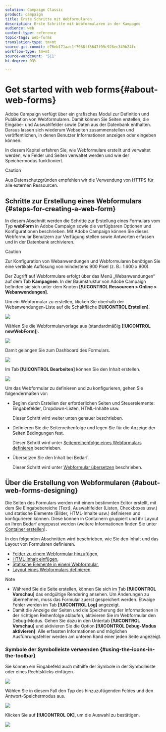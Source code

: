 ```yaml
---
solution: Campaign Classic
product: campaign
title: Erste Schritte mit Webformularen
description: Erste Schritte mit Webformularen in der Kampagne
audience: web
content-type: reference
topic-tags: web-forms
translation-type: tm+mt
source-git-commit: e76eb171aac1f7088ff8647f99c928ec349b24fc
workflow-type: tm+mt
source-wordcount: '511'
ht-degree: 93%

---
```



# Get started with web forms{#about-web-forms}

Adobe Campaign verfügt über ein grafisches Modul zur Definition und Publikation von Webformularen. Damit können Sie Seiten erstellen, die Eingabe- und Auswahlfelder sowie Daten aus der Datenbank enthalten. Daraus lassen sich wiederum Webseiten zusammenstellen und veröffentlichen, in denen Benutzer Informationen anzeigen oder eingeben können.

In diesem Kapitel erfahren Sie, wie Webformulare erstellt und verwaltet werden, wie Felder und Seiten verwaltet werden und wie der Speichermodus funktioniert.

>[!CAUTION]
>
>Aus Datenschutzgründen empfehlen wir die Verwendung von HTTPS für alle externen Ressourcen.

## Schritte zur Erstellung eines Webformulars {#steps-for-creating-a-web-form}

In diesem Abschnitt werden die Schritte zur Erstellung eines Formulars vom Typ **webForm** in Adobe Campaign sowie die verfügbaren Optionen und Konfigurationen beschrieben. Mit Adobe Campaign können Sie dieses Webformular Benutzern zur Verfügung stellen sowie Antworten erfassen und in der Datenbank archivieren.

>[!CAUTION]
>
>Zur Konfiguration von Webanwendungen und Webformularen benötigen Sie eine vertikale Auflösung von mindestens 900 Pixel (z. B.: 1.600 x 900).

Der Zugriff auf Webformulare erfolgt über das Menü „Webanwendungen“ auf dem Tab **Kampagnen**. In der Baumstruktur von Adobe Campaign befinden sie sich unter dem Knoten **[!UICONTROL Ressourcen > Online > Webanwendungen]**.

Um ein Webformular zu erstellen, klicken Sie oberhalb der Webanwendungen-Liste auf die Schaltfläche **[!UICONTROL Erstellen]**.

![](assets/webapp_create_new.png)

Wählen Sie die Webformularvorlage aus (standardmäßig **[!UICONTROL newWebForm]**).

![](assets/s_ncs_admin_survey_select_template.png)

Damit gelangen Sie zum Dashboard des Formulars.

![](assets/webapp_empty_dashboard.png)

Im Tab **[!UICONTROL Bearbeiten]** können Sie den Inhalt erstellen.

![](assets/webapp_edit_tab.png)

Um das Webformular zu definieren und zu konfigurieren, gehen Sie folgendermaßen vor:

* Beginn durch Erstellen der erforderlichen Seiten und Steuerelemente: Eingabefelder, Dropdown-Listen, HTML-Inhalte usw.

   Dieser Schritt wird weiter unten genauer beschrieben.

* Definieren Sie die Seitenreihenfolge und legen Sie für die Anzeige der Seiten Bedingungen fest.

   Dieser Schritt wird unter [Seitenreihenfolge eines Webformulars definieren](../../web/using/defining-web-forms-page-sequencing.md) beschrieben.

* Übersetzen Sie den Inhalt bei Bedarf.

   Dieser Schritt wird unter [Webformular übersetzen](../../web/using/translating-a-web-form.md) beschrieben.

## Über die Erstellung von Webformularen {#about-web-forms-designing}

Die Seiten des Formulars werden mit einem bestimmten Editor erstellt, mit dem Sie Eingabebereiche (Text), Auswahlfelder (Listen, Checkboxes usw.) und statische Elemente (Bilder, HTML-Inhalte usw.) definieren und konfigurieren können. Diese können in Containern gruppiert und ihr Layout an Ihren Bedarf angepasst werden (weitere Informationen finden Sie unter [Container erstellen](../../web/using/defining-web-forms-layout.md#creating-containers)).

In den folgenden Abschnitten wird beschrieben, wie Sie den Inhalt und das Layout von Formularen definieren.

* [Felder zu einem Webformular hinzufügen](../../web/using/adding-fields-to-a-web-form.md),
* [HTML-Inhalt einfügen](../../web/using/static-elements-in-a-web-form.md#inserting-html-content),
* [Statische Elemente in einem Webformular](../../web/using/static-elements-in-a-web-form.md),
* [Layout eines Webformulars definieren](../../web/using/defining-web-forms-layout.md).

>[!NOTE]
>
>* Während Sie die Seite erstellen, können Sie sich im Tab **[!UICONTROL Vorschau]** das endgültige Rendering ansehen. Um Änderungen zu übernehmen, muss das Formular zuerst gespeichert werden. Etwaige Fehler werden im Tab **[!UICONTROL Log]** angezeigt.
>* Damit die Anzeige der Seiten und die Speicherung der Informationen in der richtigen Reihenfolge ablaufen, aktivieren Sie im Webformular den Debug-Modus. Gehen Sie dazu in den Untertab **[!UICONTROL Vorschau]** und aktivieren Sie die Option **[!UICONTROL Debug-Modus aktivieren]**: Alle erfassten Informationen und möglichen Ausführungsfehler werden am unteren Rand einer jeden Seite angezeigt.

>



### Symbole der Symbolleiste verwenden {#using-the-icons-in-the-toolbar}

Sie können ein Eingabefeld auch mithilfe der Symbole in der Symbolleiste oder eines Rechtsklicks einfügen.

![](assets/s_ncs_admin_webform_add_selection.png)

Wählen Sie in diesem Fall den Typ des hinzuzufügenden Feldes und den Antwort-Speichermodus aus.

![](assets/s_ncs_admin_webform_select_storage.png)

Klicken Sie auf **[!UICONTROL OK]**, um die Auswahl zu bestätigen.

![](assets/s_ncs_admin_webform_confirm_storage.png)

